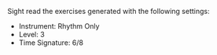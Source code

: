 Sight read the exercises generated with the following settings:

- Instrument: Rhythm Only
- Level: 3
- Time Signature: 6/8